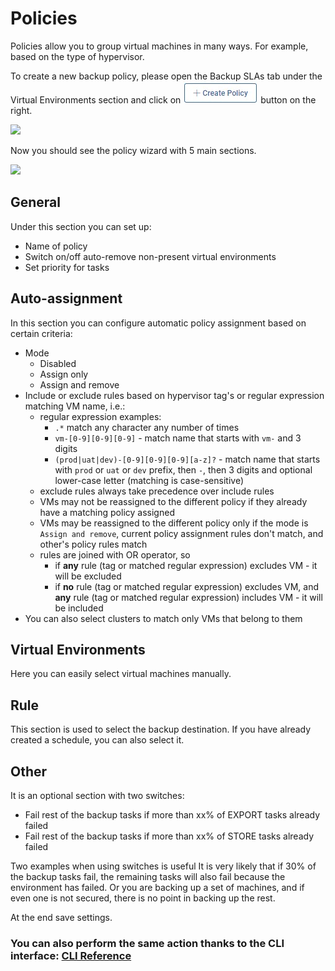 # Policies

Policies allow you to group virtual machines in many ways. For example, based on the type of hypervisor.

To create a new backup policy, please open the Backup SLAs tab under the Virtual Environments section and click on ![](../../../.gitbook/assets/create-policy%20%281%29%20%281%29.jpg) button on the right.

![](../../../.gitbook/assets/backup-sla-policies.jpg)

Now you should see the policy wizard with 5 main sections.

![](../../../.gitbook/assets/backup-sla-policies-create.jpg)

## General

Under this section you can set up:

* Name of policy
* Switch on/off auto-remove non-present virtual environments
* Set priority for tasks

## Auto-assignment

In this section you can configure automatic policy assignment based on certain criteria:

* Mode
  * Disabled
  * Assign only
  * Assign and remove
* Include or exclude rules based on hypervisor tag's or regular expression matching VM name, i.e.:
  * regular expression examples:
    * `.*` match any character any number of times
    * `vm-[0-9][0-9][0-9]` - match name that starts with `vm-` and 3 digits
    * `(prod|uat|dev)-[0-9][0-9][0-9][a-z]?` - match name that starts with `prod` or `uat` or `dev` prefix, then `-`, then 3 digits and optional lower-case letter \(matching is case-sensitive\)
  * exclude rules always take precedence over include rules
  * VMs may not be reassigned to the different policy if they already have a matching policy assigned
  * VMs may be reassigned to the different policy only if the mode is `Assign and remove`, current policy assignment rules don't match, and other's policy rules match
  * rules are joined with OR operator, so 
    * if **any** rule \(tag or matched regular expression\) excludes VM - it will be excluded
    * if **no** rule \(tag or matched regular expression\) excludes VM, and **any** rule \(tag or matched regular expression\) includes VM - it will be included
* You can also select clusters to match only VMs that belong to them

## Virtual Environments

Here you can easily select virtual machines manually.

## Rule

This section is used to select the backup destination. If you have already created a schedule, you can also select it.

## Other

It is an optional section with two switches:

* Fail rest of the backup tasks if more than xx% of EXPORT tasks already failed
* Fail rest of the backup tasks if more than xx% of STORE tasks already failed

Two examples when using switches is useful It is very likely that if 30% of the backup tasks fail, the remaining tasks will also fail because the environment has failed. Or you are backing up a set of machines, and if even one is not secured, there is no point in backing up the rest.

At the end save settings.

### You can also perform the same action thanks to the CLI interface: [CLI Reference](policies.md)

